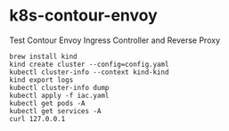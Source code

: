 # k8s-contour-envoy
Test Contour Envoy Ingress Controller and Reverse Proxy

```
brew install kind
kind create cluster --config=config.yaml
kubectl cluster-info --context kind-kind
kind export logs
kubectl cluster-info dump
kubectl apply -f iac.yaml 
kubectl get pods -A       
kubectl get services -A   
curl 127.0.0.1
```
